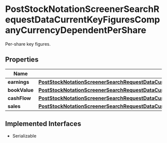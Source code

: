 

# PostStockNotationScreenerSearchRequestDataCurrentKeyFiguresCompanyCurrencyDependentPerShare

Per-share key figures.

## Properties

Name | Type | Description | Notes
------------ | ------------- | ------------- | -------------
**earnings** | [**PostStockNotationScreenerSearchRequestDataCurrentKeyFiguresCompanyCurrencyDependentPerShareEarnings**](PostStockNotationScreenerSearchRequestDataCurrentKeyFiguresCompanyCurrencyDependentPerShareEarnings.md) |  |  [optional]
**bookValue** | [**PostStockNotationScreenerSearchRequestDataCurrentKeyFiguresCompanyCurrencyDependentPerShareBookValue**](PostStockNotationScreenerSearchRequestDataCurrentKeyFiguresCompanyCurrencyDependentPerShareBookValue.md) |  |  [optional]
**cashFlow** | [**PostStockNotationScreenerSearchRequestDataCurrentKeyFiguresCompanyCurrencyDependentPerShareCashFlow**](PostStockNotationScreenerSearchRequestDataCurrentKeyFiguresCompanyCurrencyDependentPerShareCashFlow.md) |  |  [optional]
**sales** | [**PostStockNotationScreenerSearchRequestDataCurrentKeyFiguresCompanyCurrencyDependentPerShareSales**](PostStockNotationScreenerSearchRequestDataCurrentKeyFiguresCompanyCurrencyDependentPerShareSales.md) |  |  [optional]


## Implemented Interfaces

* Serializable


